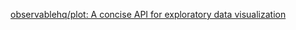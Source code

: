 [observablehq/plot: A concise API for exploratory data visualization](https://github.com/observablehq/plot)